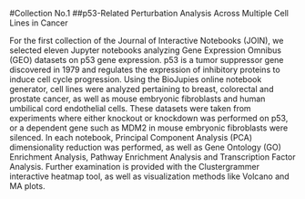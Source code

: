 #Collection No.1
##p53-Related Perturbation Analysis Across Multiple Cell Lines in Cancer

For the first collection of the Journal of Interactive Notebooks (JOIN), we selected eleven Jupyter notebooks analyzing Gene Expression Omnibus (GEO) datasets on p53 gene expression. p53 is a tumor suppressor gene discovered in 1979 and regulates the expression of inhibitory proteins to induce cell cycle progression. Using the BioJupies online notebook generator, cell lines were analyzed pertaining to breast, colorectal and prostate cancer, as well as mouse embryonic fibroblasts and human umbilical cord endothelial cells. These datasets were taken from experiments where either knockout or knockdown was performed on p53, or a dependent gene such as MDM2 in mouse embryonic fibroblasts were silenced. In each notebook, Principal Component Analysis (PCA) dimensionality reduction was performed, as well as Gene Ontology (GO) Enrichment Analysis, Pathway Enrichment Analysis and Transcription Factor Analysis. Further examination is provided with the Clustergrammer interactive heatmap tool, as well as visualization methods like Volcano and MA plots.
